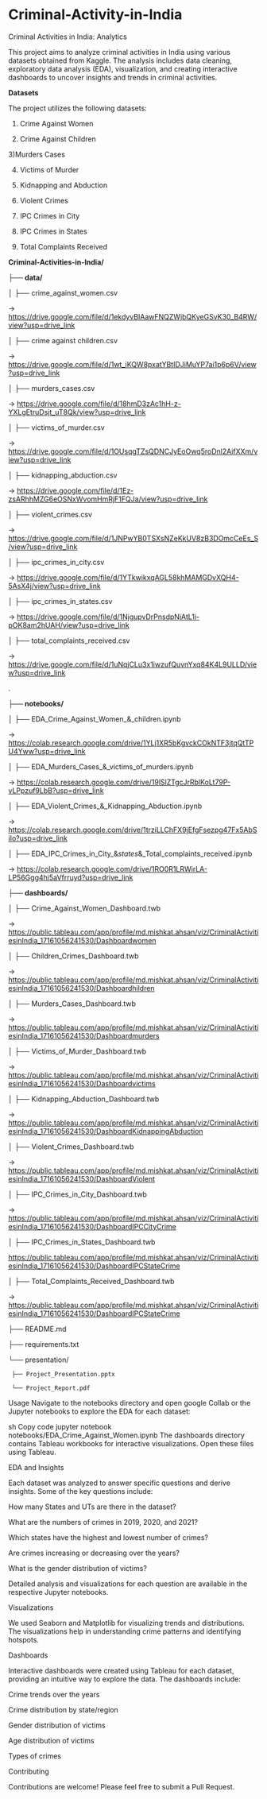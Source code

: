 # Criminal-Activity-in-India

Criminal Activities in India: Analytics

This project aims to analyze criminal activities in India using various datasets obtained from Kaggle. The analysis includes data cleaning, exploratory data analysis (EDA), visualization, and creating interactive dashboards to uncover insights and trends in criminal activities.

**Datasets**

The project utilizes the following datasets:


1) Crime Against Women

2) Crime Against Children

3)Murders Cases

4) Victims of Murder

5) Kidnapping and Abduction

6) Violent Crimes

7) IPC Crimes in City

8) IPC Crimes in States

9) Total Complaints Received



**Criminal-Activities-in-India/**

**├── data/**


│   ├── crime_against_women.csv  

-> https://drive.google.com/file/d/1ekdyvBIAawFNQZWjbQKyeGSvK30_B4RW/view?usp=drive_link

│   ├── crime against children.csv 

-> https://drive.google.com/file/d/1wt_iKQW8pxatYBtIDJiMuYP7ai1p6p6V/view?usp=drive_link

│   ├── murders_cases.csv  

-> https://drive.google.com/file/d/18hmD3zAc1hH-z-YXLgEtruDsjt_uT8Qk/view?usp=drive_link

│   ├── victims_of_murder.csv  

-> https://drive.google.com/file/d/1OUsqgTZsQDNCJyEoOwq5roDnl2AifXXm/view?usp=drive_link

│   ├── kidnapping_abduction.csv 

-> https://drive.google.com/file/d/1Ez-zsARhhMZG6eOSNxWvomHmRjF1FQJa/view?usp=drive_link

│   ├── violent_crimes.csv 

-> https://drive.google.com/file/d/1JNPwYB0TSXsNZeKkUV8zB3DOmcCeEs_S/view?usp=drive_link

│   ├── ipc_crimes_in_city.csv  

-> https://drive.google.com/file/d/1YTkwikxqAGL58khMAMGDvXQH4-5AsX4j/view?usp=drive_link

│   ├── ipc_crimes_in_states.csv  

-> https://drive.google.com/file/d/1NjgupvDrPnsdpNjAtL1i-pOK8am2hUAH/view?usp=drive_link

│   ├── total_complaints_received.csv 

-> https://drive.google.com/file/d/1uNqjCLu3x1iwzufQuvnYxq84K4L9ULLD/view?usp=drive_link


.

**├── notebooks/**



│   ├── EDA_Crime_Against_Women_&_children.ipynb 

-> https://colab.research.google.com/drive/1YLj1XR5bKgvckCOkNTF3jtqQtTPU4Yww?usp=drive_link




│   ├── EDA_Murders_Cases_&_victims_of_murders.ipynb 

-> https://colab.research.google.com/drive/19lSlZTgcJrRblKoLt79P-vLPpzuf9LbB?usp=drive_link




│   ├── EDA_Violent_Crimes_&_Kidnapping_Abduction.ipynb 

-> https://colab.research.google.com/drive/1trziLLChFX9jEfgFsezpg47Fx5AbSiIo?usp=drive_link




│   ├── EDA_IPC_Crimes_in_City_&_states_&_Total_complaints_received.ipynb  

-> https://colab.research.google.com/drive/1RO0R1LRWirLA-LP56Ggg4hi5aVfrruyd?usp=drive_link






**├── dashboards/**



│   ├── Crime_Against_Women_Dashboard.twb 

-> https://public.tableau.com/app/profile/md.mishkat.ahsan/viz/CriminalActivitiesinIndia_17161056241530/Dashboardwomen 


│   ├── Children_Crimes_Dashboard.twb 

-> https://public.tableau.com/app/profile/md.mishkat.ahsan/viz/CriminalActivitiesinIndia_17161056241530/Dashboardhildren


│   ├── Murders_Cases_Dashboard.twb  

-> https://public.tableau.com/app/profile/md.mishkat.ahsan/viz/CriminalActivitiesinIndia_17161056241530/Dashboardmurders


│   ├── Victims_of_Murder_Dashboard.twb  

-> https://public.tableau.com/app/profile/md.mishkat.ahsan/viz/CriminalActivitiesinIndia_17161056241530/Dashboardvictims


│   ├── Kidnapping_Abduction_Dashboard.twb  

-> https://public.tableau.com/app/profile/md.mishkat.ahsan/viz/CriminalActivitiesinIndia_17161056241530/DashboardKidnappingAbduction


│   ├── Violent_Crimes_Dashboard.twb  

-> https://public.tableau.com/app/profile/md.mishkat.ahsan/viz/CriminalActivitiesinIndia_17161056241530/DashboardViolent


│   ├── IPC_Crimes_in_City_Dashboard.twb 

-> https://public.tableau.com/app/profile/md.mishkat.ahsan/viz/CriminalActivitiesinIndia_17161056241530/DashboardIPCCityCrime


│   ├── IPC_Crimes_in_States_Dashboard.twb


https://public.tableau.com/app/profile/md.mishkat.ahsan/viz/CriminalActivitiesinIndia_17161056241530/DashboardIPCStateCrime


│   ├── Total_Complaints_Received_Dashboard.twb

-> https://public.tableau.com/app/profile/md.mishkat.ahsan/viz/CriminalActivitiesinIndia_17161056241530/DashboardIPCStateCrime



├── README.md

├── requirements.txt

└── presentation/

     ├── Project_Presentation.pptx
     
     └── Project_Report.pdf



Usage
Navigate to the notebooks directory and open google Collab or  the Jupyter notebooks to explore the EDA for each dataset:

sh
Copy code
jupyter notebook notebooks/EDA_Crime_Against_Women.ipynb
The dashboards directory contains Tableau workbooks for interactive visualizations. Open these files using Tableau.


EDA and Insights

Each dataset was analyzed to answer specific questions and derive insights. Some of the key questions include:


How many States and UTs are there in the dataset?

What are the numbers of crimes in 2019, 2020, and 2021?

Which states have the highest and lowest number of crimes?

Are crimes increasing or decreasing over the years?

What is the gender distribution of victims?

Detailed analysis and visualizations for each question are available in the respective Jupyter notebooks.


Visualizations

We used Seaborn and Matplotlib for visualizing trends and distributions. The visualizations help in understanding crime patterns and identifying hotspots.


Dashboards

Interactive dashboards were created using Tableau for each dataset, providing an intuitive way to explore the data. The dashboards include:


Crime trends over the years

Crime distribution by state/region

Gender distribution of victims

Age distribution of victims

Types of crimes

Contributing

Contributions are welcome! Please feel free to submit a Pull Request.


